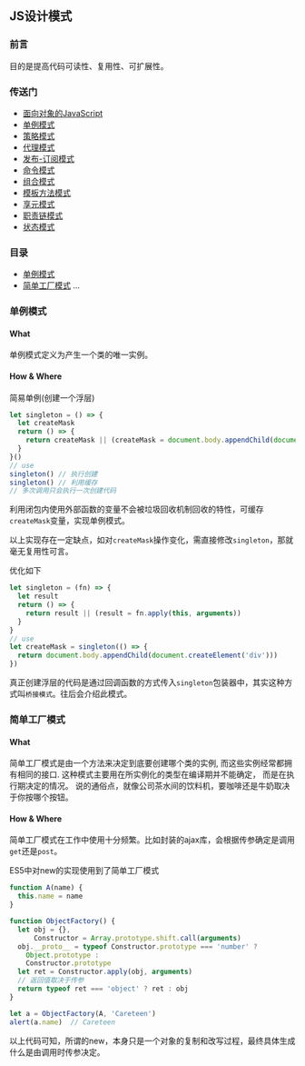 ## JS设计模式

### 前言

目的是提高代码可读性、复用性、可扩展性。

### 传送门

- [面向对象的JavaScript](https://github.com/careteenL/webFEDeveloper/blob/master/Front-end-knowledge/design-pattern/20180921_oop-js.md)
- [单例模式](https://github.com/careteenL/webFEDeveloper/blob/master/Front-end-knowledge/design-pattern/20180926_singleton.md)
- [策略模式](https://github.com/careteenL/webFEDeveloper/blob/master/Front-end-knowledge/design-pattern/20180926_strategy.md)
- [代理模式](https://github.com/careteenL/webFEDeveloper/blob/master/Front-end-knowledge/design-pattern/20180926_proxy.md)
- [发布-订阅模式](https://github.com/careteenL/webFEDeveloper/blob/master/Front-end-knowledge/design-pattern/20180928_publish-subscribe.md)
- [命令模式](https://github.com/careteenL/webFEDeveloper/blob/master/Front-end-knowledge/design-pattern/20180929_command.md)
- [组合模式](https://github.com/careteenL/webFEDeveloper/blob/master/Front-end-knowledge/design-pattern/20180929_composite.md)
- [模板方法模式](https://github.com/careteenL/webFEDeveloper/blob/master/Front-end-knowledge/design-pattern/20180930_template.md)
- [享元模式](https://github.com/careteenL/webFEDeveloper/blob/master/Front-end-knowledge/design-pattern/20180930_flyweight.md)
- [职责链模式](https://github.com/careteenL/webFEDeveloper/blob/master/Front-end-knowledge/design-pattern/20181001_chain-of-resposibility.md)
- [状态模式](https://github.com/careteenL/webFEDeveloper/blob/master/Front-end-knowledge/design-pattern/20181003_state.md)
### 目录

- [单例模式](#单例模式)
- [简单工厂模式](#简单工厂模式)
...

### 单例模式

#### What

单例模式定义为产生一个类的唯一实例。

#### How & Where

简易单例(创建一个浮层)
```js
let singleton = () => {
  let createMask
  return () => {
    return createMask || (createMask = document.body.appendChild(document.createElement('div')))
  }
}()
// use
singleton() // 执行创建
singleton() // 利用缓存
// 多次调用只会执行一次创建代码
```
利用闭包内使用外部函数的变量不会被垃圾回收机制回收的特性，可缓存`createMask`变量，实现单例模式。

以上实现存在一定缺点，如对`createMask`操作变化，需直接修改`singleton`，那就毫无复用性可言。

优化如下
```js
let singleton = (fn) => {
  let result
  return () => {
    return result || (result = fn.apply(this, arguments))
  }
}
// use
let createMask = singleton(() => {
  return document.body.appendChild(document.createElement('div')))
})
```
真正创建浮层的代码是通过回调函数的方式传入`singleton`包装器中，其实这种方式叫`桥接模式`。往后会介绍此模式。

### 简单工厂模式

#### What

简单工厂模式是由一个方法来决定到底要创建哪个类的实例, 而这些实例经常都拥有相同的接口. 这种模式主要用在所实例化的类型在编译期并不能确定， 而是在执行期决定的情况。 说的通俗点，就像公司茶水间的饮料机，要咖啡还是牛奶取决于你按哪个按钮。

#### How & Where

简单工厂模式在工作中使用十分频繁。比如封装的ajax库，会根据传参确定是调用`get`还是`post`。

ES5中对new的实现使用到了简单工厂模式
```js
function A(name) {
  this.name = name
}

function ObjectFactory() {
  let obj = {},
      Constructor = Array.prototype.shift.call(arguments)
  obj.__proto__ = typeof Constructor.prototype === 'number' ? 
    Object.prototype : 
    Constructor.prototype
  let ret = Constructor.apply(obj, arguments)
  // 返回值取决于传参
  return typeof ret === 'object' ? ret : obj
}

let a = ObjectFactory(A, 'Careteen')
alert(a.name)  // Careteen
```
以上代码可知，所谓的new，本身只是一个对象的复制和改写过程，最终具体生成什么是由调用时传参决定。